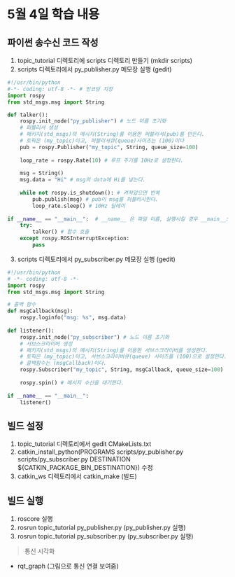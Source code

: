 # 5월 4일 학습 내용
## 파이썬 송수신 코드 작성
1. topic_tutorial 디렉토리에 scripts 디렉토리 만들기 (mkdir scripts)
2. scripts 디렉토리에서 py_publisher.py 메모장 실행 (gedit)
```py
#!/usr/bin/python
#-*- coding: utf-8 -*- # 인코딩 지정
import rospy
from std_msgs.msg import String

def talker():
	rospy.init_node("py_publisher") # 노드 이름 초기화
	# 퍼블리셔 생성
	# 패키지(std_msgs)의 메시지(String)를 이용한 퍼블리셔(pub)를 만든다.
	# 토픽은 (my_topic)이고, 퍼블리셔큐(queue)사이즈는 (100)이다
	pub = rospy.Publisher("my_topic", String, queue_size=100)
	
	loop_rate = rospy.Rate(10) # 루프 주기를 10Hz로 설정한다.
	
	msg = String() 
	msg.data = "Hi" # msg의 data에 Hi를 넣는다.
	
	while not rospy.is_shutdown(): # 켜져있으면 반복
		pub.publish(msg) # pub이 msg를 퍼블리시한다.
		loop_rate.sleep() # 10Hz 딜레이
		
if __name__ == "__main__":  # __name__ 은 파일 이름, 실행시킬 경우 __main__으로 바뀜
	try:
		talker() # 함수 호출
	except rospy.ROSInterruptException:
		pass
```
3. scripts 디렉토리에서 py_subscriber.py 메모장 실행 (gedit)
```py
#!/usr/bin/python
# -*- coding: utf-8 -*-
import rospy
from std_msgs.msg import String

# 콜백 함수
def msgCallback(msg):
	rospy.loginfo("msg: %s", msg.data)
	
def listener():
	rospy.init_node("py_subscriber") # 노드 이름 초기화
	# 서브스크라이버 생성
	# 패키지(std_msgs)의 메시지(String)를 이용한 서브스크라이버를 생성한다.
	# 토픽은 (my_topic)이고, 서브스크라이버큐(queue) 사이즈를 (100)으로 설정한다.
	# 콜백함수는 (msgCallback)이다.
	rospy.Subscriber("my_topic", String, msgCallback, queue_size=100)
	
	rospy.spin() # 메시지 수신을 대기한다.
	
if __name__ == "__main__":
	listener()
```
## 빌드 설정
1. topic_tutorial 디렉토리에서 gedit CMakeLists.txt
2. catkin_install_python(PROGRAMS
   scripts/py_publisher.py scripts/py_subscriber.py
   DESTINATION ${CATKIN_PACKAGE_BIN_DESTINATION}) 수정
3. catkin_ws 디렉토리에서 catkin_make (빌드)
## 빌드 실행
1. roscore 실행
2. rosrun topic_tutorial py_publisher.py (py_publisher.py 실행)
3. rosrun topic_tutorial py_subscriber.py (py_subscriber.py 실행)
> 통신 시각화
- rqt_graph (그림으로 통신 연결 보여줌)
